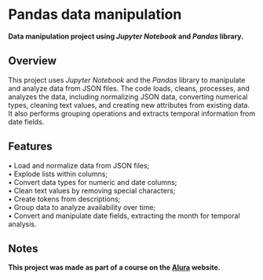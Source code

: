 # Pandas data manipulation
**Data manipulation project using *Jupyter Notebook* and *Pandas* library.**

## Overview
This project uses *Jupyter Notebook* and the *Pandas* library to manipulate and analyze data from JSON files. The code loads, cleans, processes, and analyzes the data, including normalizing JSON data, converting numerical types, cleaning text values, and creating new attributes from existing data. It also performs grouping operations and extracts temporal information from date fields.

## Features
• Load and normalize data from JSON files;<br>
• Explode lists within columns;<br>
• Convert data types for numeric and date columns;<br>
• Clean text values by removing special characters;<br>
• Create tokens from descriptions;<br>
• Group data to analyze availability over time;<br>
• Convert and manipulate date fields, extracting the month for temporal analysis.

## Notes
**This project was made as part of a course on the [Alura](https://www.alura.com.br/) website.**
